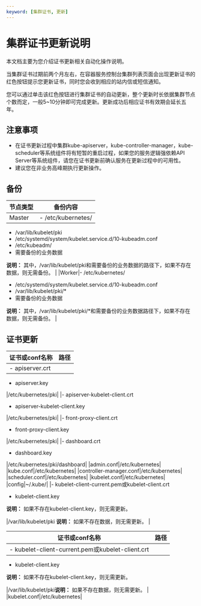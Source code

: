```yaml
---
keyword: [集群证书, 更新]
---
```


# 集群证书更新说明

本文档主要为您介绍证书更新相关自动化操作说明。

当集群证书过期前两个月左右，在容器服务控制台集群列表页面会出现更新证书的红色按钮提示您更新证书，同时您会收到相应的站内信或短信通知。

您可以通过单击该红色按钮进行集群证书的自动更新，整个更新时长依据集群节点个数而定，一般5~10分钟即可完成更新。更新成功后相应证书有效期会延长五年。

## 注意事项

-   在证书更新过程中集群kube-apiserver，kube-controller-manager，kube-scheduler等系统组件将有短暂的重启过程，如果您的服务逻辑强依赖API Server等系统组件，请您在证书更新前确认服务在更新过程中的可用性。
-   建议您在非业务高峰期执行更新操作。

## 备份

|节点类型|备份内容|
|----|----|
|Master|-   /etc/kubernetes/
-   /var/lib/kubelet/pki
-   /etc/systemd/system/kubelet.service.d/10-kubeadm.conf
-   /etc/kubeadm/
-   需要备份的业务数据

**说明：** 其中，/var/lib/kubelet/pki和需要备份的业务数据的路径下，如果不存在数据，则无需备份。 |
|Worker|-   /etc/kubernetes/
-   /etc/systemd/system/kubelet.service.d/10-kubeadm.conf
-   /var/lib/kubelet/pki/\*
-   需要备份的业务数据

**说明：** 其中，/var/lib/kubelet/pki/\*和需要备份的业务数据路径下，如果不存在数据，则无需备份。 |

## 证书更新

|证书或conf名称|路径|
|---------|--|
|-   apiserver.crt
-   apiserver.key

|/etc/kubernetes/pki|
|-   apiserver-kubelet-client.crt
-   apiserver-kubelet-client.key

|/etc/kubernetes/pki|
|-   front-proxy-client.crt
-   front-proxy-client.key

|/etc/kubernetes/pki|
|-   dashboard.crt
-   dashboard.key

|/etc/kubernetes/pki/dashboard|
|admin.conf|/etc/kubernetes|
|kube.conf|/etc/kubernetes|
|controller-manager.conf|/etc/kubernetes|
|scheduler.conf|/etc/kubernetes|
|kubelet.conf|/etc/kubernetes|
|config|~/.kube/|
|-   kubelet-client-current.pem或kubelet-client.crt
-   kubelet-client.key

**说明：** 如果不存在kubelet-client.key，则无需更新。

|/var/lib/kubelet/pki **说明：** 如果不存在数据，则无需更新。 |

|证书或conf名称|路径|
|---------|--|
|-   kubelet-client-current.pem或kubelet-client.crt
-   kubelet-client.key

**说明：** 如果不存在kubelet-client.key，则无需更新。

|/var/lib/kubelet/pki**说明：** 如果不存在数据，则无需更新。 |
|kubelet.conf|/etc/kubernetes|

